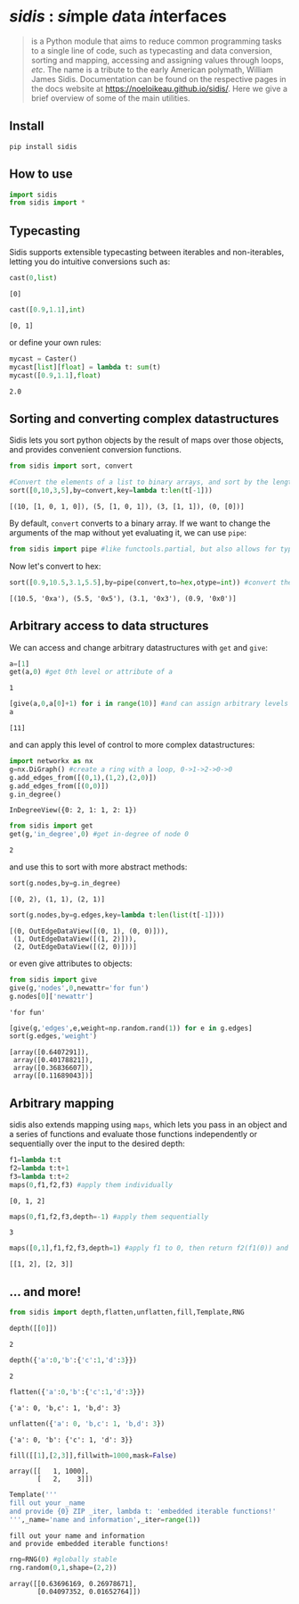 # ***sidis*** : ***si***mple ***d***ata ***i***nterface**s**
> is a Python module that aims to reduce common programming tasks to a single line of code, such as typecasting and data conversion, sorting and mapping, accessing and assigning values through loops, *etc*. The name is a tribute to the early American polymath, William James Sidis. Documentation can be found on the respective pages in the docs website at https://noeloikeau.github.io/sidis/. Here we give a brief overview of some of the main utilities.


## Install

`pip install sidis`

## How to use

```python
import sidis
from sidis import *
```

## Typecasting

Sidis supports extensible typecasting between iterables and non-iterables, letting you do intuitive conversions such as:

```python
cast(0,list)
```




    [0]



```python
cast([0.9,1.1],int)
```




    [0, 1]



or define your own rules:

```python
mycast = Caster()
mycast[list][float] = lambda t: sum(t)
mycast([0.9,1.1],float)
```




    2.0



## Sorting and converting complex datastructures

Sidis lets you sort python objects by the result of maps over those objects, and provides convenient conversion functions.

```python
from sidis import sort, convert
```

```python
#Convert the elements of a list to binary arrays, and sort by the length of the array
sort([0,10,3,5],by=convert,key=lambda t:len(t[-1]))
```




    [(10, [1, 0, 1, 0]), (5, [1, 0, 1]), (3, [1, 1]), (0, [0])]



By default, `convert` converts to a binary array. If we want to change the arguments of the map without yet evaluating it, we can use `pipe`:

```python
from sidis import pipe #like functools.partial, but also allows for typecasting of input and output data
```

Now let's convert to hex:

```python
sort([0.9,10.5,3.1,5.5],by=pipe(convert,to=hex,otype=int)) #convert the elements `otype` into integers, then hex 
```




    [(10.5, '0xa'), (5.5, '0x5'), (3.1, '0x3'), (0.9, '0x0')]



## Arbitrary access to data structures

We can access and change arbitrary datastructures with `get` and `give`:

```python
a=[1]
get(a,0) #get 0th level or attribute of a
```




    1



```python
[give(a,0,a[0]+1) for i in range(10)] #and can assign arbitrary levels of objects without writing entire loops!
a
```




    [11]



and can apply this level of control to more complex datastructures:

```python
import networkx as nx
g=nx.DiGraph() #create a ring with a loop, 0->1->2->0->0
g.add_edges_from([(0,1),(1,2),(2,0)])
g.add_edges_from([(0,0)])
g.in_degree()
```




    InDegreeView({0: 2, 1: 1, 2: 1})



```python
from sidis import get
get(g,'in_degree',0) #get in-degree of node 0
```




    2



and use this to sort with more abstract methods:

```python
sort(g.nodes,by=g.in_degree)
```




    [(0, 2), (1, 1), (2, 1)]



```python
sort(g.nodes,by=g.edges,key=lambda t:len(list(t[-1])))
```




    [(0, OutEdgeDataView([(0, 1), (0, 0)])),
     (1, OutEdgeDataView([(1, 2)])),
     (2, OutEdgeDataView([(2, 0)]))]



or even give attributes to objects:

```python
from sidis import give
give(g,'nodes',0,newattr='for fun')
g.nodes[0]['newattr']
```




    'for fun'



```python
[give(g,'edges',e,weight=np.random.rand(1)) for e in g.edges]
sort(g.edges,'weight')
```




    [array([0.6407291]),
     array([0.40178821]),
     array([0.36836607]),
     array([0.11689043])]



## Arbitrary mapping

sidis also extends mapping using `maps`, which lets you pass in an object and a series of functions and evaluate those functions independently or sequentially over the input to the desired depth:

```python
f1=lambda t:t
f2=lambda t:t+1
f3=lambda t:t+2
maps(0,f1,f2,f3) #apply them individually
```




    [0, 1, 2]



```python
maps(0,f1,f2,f3,depth=-1) #apply them sequentially
```




    3



```python
maps([0,1],f1,f2,f3,depth=1) #apply f1 to 0, then return f2(f1(0)) and f2(f1(0)), then repeat for 1
```




    [[1, 2], [2, 3]]



## ... and more!

```python
from sidis import depth,flatten,unflatten,fill,Template,RNG
```

```python
depth([[0]])
```




    2



```python
depth({'a':0,'b':{'c':1,'d':3}})
```




    2



```python
flatten({'a':0,'b':{'c':1,'d':3}})
```




    {'a': 0, 'b,c': 1, 'b,d': 3}



```python
unflatten({'a': 0, 'b,c': 1, 'b,d': 3})
```




    {'a': 0, 'b': {'c': 1, 'd': 3}}



```python
fill([[1],[2,3]],fillwith=1000,mask=False)
```




    array([[   1, 1000],
           [   2,    3]])



```python
Template('''
fill out your _name
and provide {0} ZIP _iter, lambda t: 'embedded iterable functions!'
''',_name='name and information',_iter=range(1))
```




    fill out your name and information
    and provide embedded iterable functions! 



```python
rng=RNG(0) #globally stable
rng.random(0,1,shape=(2,2))
```




    array([[0.63696169, 0.26978671],
           [0.04097352, 0.01652764]])


